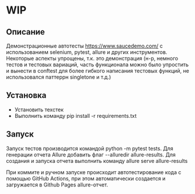 # WIP

## Описание
Демонстрационные автотесты https://www.saucedemo.com/ с использованием selenium, pytest, allure и других инструментов.
Некоторые аспекты упрощены, т.к. это демонстрация (н-р, немного тестов и тестовых вариаций, часть функционала можно было
упростить и вынести в conftest для более гибкого написания тестовых функций, не использовался паттеррн singletone и т.д.)

## Установка
- Установить техстек
- Выполнить команду pip install -r requirements.txt

## Запуск
Запуск тестов производится командой python -m pytest tests. Для генерации отчета Allure добавить флаг --alluredir allure-results.
Для создания и запуска отчета выполнить команду allure serve allure-results

При коммите и ручном запуске происходит автотестирование кода с помощью GitHub Actions, при этом автоматически создается и загружается
в Github Pages allure-отчет.
